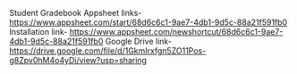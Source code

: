 Student Gradebook
Appsheet links- https://www.appsheet.com/start/68d6c6c1-9ae7-4db1-9d5c-88a21f591fb0
Installation link- https://www.appsheet.com/newshortcut/68d6c6c1-9ae7-4db1-9d5c-88a21f591fb0
Google Drive link- https://drive.google.com/file/d/1GkmIrxfgn5ZO11Pos-g8Zpv0hM4o4yDi/view?usp=sharing

